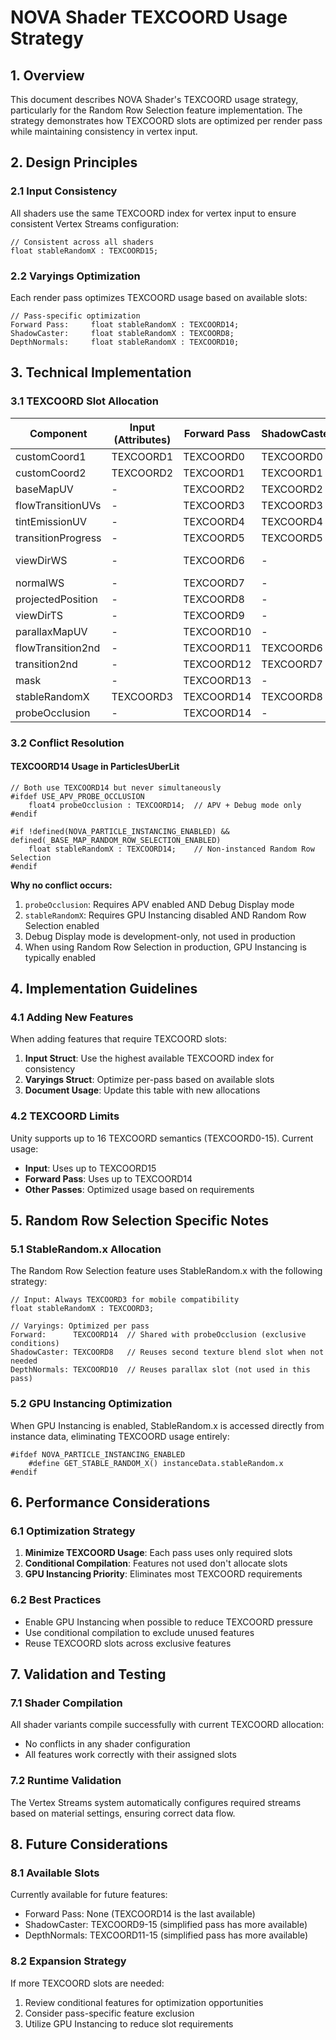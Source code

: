 # NOVA Shader TEXCOORD Usage Strategy

<!-- This document is written in accordance with @documentation/documentation_guidelines.md -->
<!-- EDITING REMINDER: Before editing, read CLAUDE.md Documentation Editing Protocol -->
<!-- PROHIBITED: Troubleshooting sections, Checklists, Version history, Debug steps -->
<!-- FOCUS: Current implementation state, Technical specifications with code examples -->

## 1. Overview

This document describes NOVA Shader's TEXCOORD usage strategy, particularly for the Random Row Selection feature implementation. The strategy demonstrates how TEXCOORD slots are optimized per render pass while maintaining consistency in vertex input.

## 2. Design Principles

### 2.1 Input Consistency
All shaders use the same TEXCOORD index for vertex input to ensure consistent Vertex Streams configuration:
```hlsl
// Consistent across all shaders
float stableRandomX : TEXCOORD15;
```

### 2.2 Varyings Optimization
Each render pass optimizes TEXCOORD usage based on available slots:
```hlsl
// Pass-specific optimization
Forward Pass:     float stableRandomX : TEXCOORD14;
ShadowCaster:     float stableRandomX : TEXCOORD8;
DepthNormals:     float stableRandomX : TEXCOORD10;
```

## 3. Technical Implementation

### 3.1 TEXCOORD Slot Allocation

| Component | Input (Attributes) | Forward Pass | ShadowCaster | DepthNormals | Notes |
|-----------|-------------------|--------------|--------------|--------------|-------|
| customCoord1 | TEXCOORD1 | TEXCOORD0 | TEXCOORD0 | TEXCOORD0 | Standard allocation |
| customCoord2 | TEXCOORD2 | TEXCOORD1 | TEXCOORD1 | TEXCOORD1 | Standard allocation |
| baseMapUV | - | TEXCOORD2 | TEXCOORD2 | TEXCOORD2 | Calculated in vertex |
| flowTransitionUVs | - | TEXCOORD3 | TEXCOORD3 | TEXCOORD3 | Conditional usage |
| tintEmissionUV | - | TEXCOORD4 | TEXCOORD4 | TEXCOORD4 | Conditional usage |
| transitionProgress | - | TEXCOORD5 | TEXCOORD5 | TEXCOORD5 | Progress values |
| viewDirWS | - | TEXCOORD6 | - | TEXCOORD6 | Forward/DepthNormals only |
| normalWS | - | TEXCOORD7 | - | - | Forward only |
| projectedPosition | - | TEXCOORD8 | - | TEXCOORD7 | Position varies |
| viewDirTS | - | TEXCOORD9 | - | - | Parallax mapping |
| parallaxMapUV | - | TEXCOORD10 | - | - | Parallax mapping |
| flowTransition2nd | - | TEXCOORD11 | TEXCOORD6 | TEXCOORD8 | Second texture |
| transition2nd | - | TEXCOORD12 | TEXCOORD7 | TEXCOORD9 | Second texture |
| mask | - | TEXCOORD13 | - | - | UI clipping |
| stableRandomX | TEXCOORD3 | TEXCOORD14 | TEXCOORD8 | TEXCOORD10 | Random Row Selection |
| probeOcclusion | - | TEXCOORD14 | - | - | APV (Lit only) |

### 3.2 Conflict Resolution

#### TEXCOORD14 Usage in ParticlesUberLit
```hlsl
// Both use TEXCOORD14 but never simultaneously
#ifdef USE_APV_PROBE_OCCLUSION
    float4 probeOcclusion : TEXCOORD14;  // APV + Debug mode only
#endif

#if !defined(NOVA_PARTICLE_INSTANCING_ENABLED) && defined(_BASE_MAP_RANDOM_ROW_SELECTION_ENABLED)
    float stableRandomX : TEXCOORD14;    // Non-instanced Random Row Selection
#endif
```

**Why no conflict occurs:**
1. `probeOcclusion`: Requires APV enabled AND Debug Display mode
2. `stableRandomX`: Requires GPU Instancing disabled AND Random Row Selection enabled
3. Debug Display mode is development-only, not used in production
4. When using Random Row Selection in production, GPU Instancing is typically enabled

## 4. Implementation Guidelines

### 4.1 Adding New Features

When adding features that require TEXCOORD slots:

1. **Input Struct**: Use the highest available TEXCOORD index for consistency
2. **Varyings Struct**: Optimize per-pass based on available slots
3. **Document Usage**: Update this table with new allocations

### 4.2 TEXCOORD Limits

Unity supports up to 16 TEXCOORD semantics (TEXCOORD0-15). Current usage:
- **Input**: Uses up to TEXCOORD15
- **Forward Pass**: Uses up to TEXCOORD14
- **Other Passes**: Optimized usage based on requirements

## 5. Random Row Selection Specific Notes

### 5.1 StableRandom.x Allocation

The Random Row Selection feature uses StableRandom.x with the following strategy:

```hlsl
// Input: Always TEXCOORD3 for mobile compatibility
float stableRandomX : TEXCOORD3;

// Varyings: Optimized per pass
Forward:      TEXCOORD14  // Shared with probeOcclusion (exclusive conditions)
ShadowCaster: TEXCOORD8   // Reuses second texture blend slot when not needed
DepthNormals: TEXCOORD10  // Reuses parallax slot (not used in this pass)
```

### 5.2 GPU Instancing Optimization

When GPU Instancing is enabled, StableRandom.x is accessed directly from instance data, eliminating TEXCOORD usage entirely:

```hlsl
#ifdef NOVA_PARTICLE_INSTANCING_ENABLED
    #define GET_STABLE_RANDOM_X() instanceData.stableRandom.x
#endif
```

## 6. Performance Considerations

### 6.1 Optimization Strategy

1. **Minimize TEXCOORD Usage**: Each pass uses only required slots
2. **Conditional Compilation**: Features not used don't allocate slots
3. **GPU Instancing Priority**: Eliminates most TEXCOORD requirements

### 6.2 Best Practices

- Enable GPU Instancing when possible to reduce TEXCOORD pressure
- Use conditional compilation to exclude unused features
- Reuse TEXCOORD slots across exclusive features

## 7. Validation and Testing

### 7.1 Shader Compilation

All shader variants compile successfully with current TEXCOORD allocation:
- No conflicts in any shader configuration
- All features work correctly with their assigned slots

### 7.2 Runtime Validation

The Vertex Streams system automatically configures required streams based on material settings, ensuring correct data flow.

## 8. Future Considerations

### 8.1 Available Slots

Currently available for future features:
- Forward Pass: None (TEXCOORD14 is the last available)
- ShadowCaster: TEXCOORD9-15 (simplified pass has more available)
- DepthNormals: TEXCOORD11-15 (simplified pass has more available)

### 8.2 Expansion Strategy

If more TEXCOORD slots are needed:
1. Review conditional features for optimization opportunities
2. Consider pass-specific feature exclusion
3. Utilize GPU Instancing to reduce slot requirements